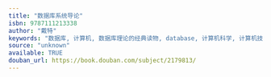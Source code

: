 ```yaml
---
title: "数据库系统导论"
isbn: 9787111213338
author: "戴特"
keywords: "数据库, 计算机, 数据库理论的经典读物, database, 计算机科学, 计算机技术, SQL, 藏书"
source: "unknown"
available: TRUE
douban_url: https://book.douban.com/subject/2179813/
---
```

